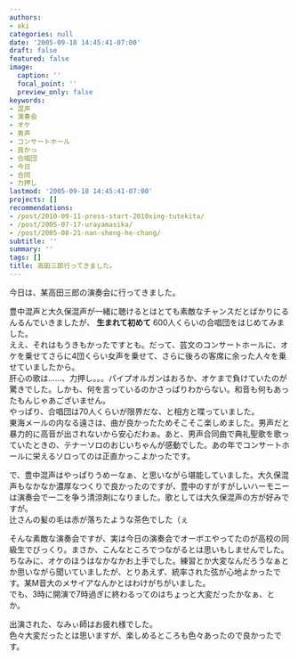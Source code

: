 ```yaml
---
authors:
- aki
categories: null
date: '2005-09-18 14:45:41-07:00'
draft: false
featured: false
image:
  caption: ''
  focal_point: ''
  preview_only: false
keywords:
- 混声
- 演奏会
- オケ
- 男声
- コンサートホール
- 良かっ
- 合唱団
- 今日
- 合同
- 力押し
lastmod: '2005-09-18 14:45:41-07:00'
projects: []
recommendations:
- /post/2010-09-11-press-start-2010xing-tutekita/
- /post/2005-07-17-urayamasika/
- /post/2005-08-21-nan-sheng-he-chang/
subtitle: ''
summary: ''
tags: []
title: 高田三郎行ってきました。
---
```


今日は、某高田三郎の演奏会に行ってきました。  
  
豊中混声と大久保混声が一緒に聴けるとはとても素敵なチャンスだとばかりにるんるんでいきましたが、 **生まれて初めて** 600人くらいの合唱団をはじめてみました。  
ええ、それはもうきもかったですとも。だって、芸文のコンサートホールに、オケを乗せてさらに4団くらい女声を乗せて、さらに後ろの客席に余った人々を乗せていましたから。  
肝心の歌は……、力押し。。。パイプオルガンはおろか、オケまで負けていたのが驚きでした。しかも、何を言っているのかさっぱりわからない。和音も何もあったもんじゃあございません。  
やっぱり、合唱団は70人くらいが限界だな、と相方と喋っていました。  
東海メールの内なる遠さは、曲が良かったためそこそこ楽しめました。男声だと暴力的に高音が出されないから安心だわぁ。あと、男声合同曲で典礼聖歌を歌っていたときの、テナーソロのおじいちゃんが感動でした。あの年でコンサートホールに栄えるソロってのは正直かっこよかったです。  
  
で、豊中混声はやっぱりうめーなぁ、と思いながら堪能していました。大久保混声もなかなか濃厚なつくりで良かったのですが、豊中のすがすがしいハーモニーは演奏会で一二を争う清涼剤になりました。歌としては大久保混声の方が好みですが。  
辻さんの髪の毛は赤が落ちたような茶色でした（ぇ  
  
そんな素敵な演奏会ですが、実は今日の演奏会でオーボエやってたのが高校の同級生でびっくり。まさか、こんなところでつながるとは思いもしませんでした。ちなみに、オケのほうはなかなかお上手でした。練習とか大変なんだろうなぁとか思いながら聞いていましたが、とりあえず、統率された弦が心地よかったです。某M音大のメサイアなんかとはわけがちがいました。  
でも、3時に開演で7時過ぎに終わるってのはちょっと大変だったかなぁ、とか。  
  
出演された、なみぃ師はお疲れ様でした。  
色々大変だったとは思いますが、楽しめるところも色々あったので良かったです。